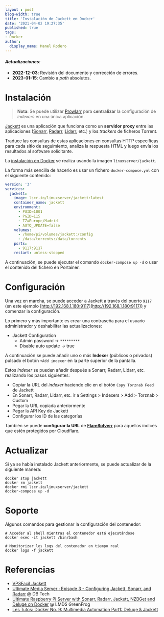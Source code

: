 ```yaml
---
layout : post
blog-width: true
title: 'Instalación de Jackett en Docker'
date: '2021-04-02 19:27:35'
published: true
tags:
- Docker
author:
  display_name: Manel Rodero
---
```


#### _**Actualizaciones**:_

* **2022-12-03**: Revisión del documento y corrección de errores.
* **2023-01-15**: Cambio a _path_ absolutos.

# Instalación

> **Nota**: Se puede utilizar [Prowlarr](instalacion-de-prowlarr-en-docker) para **centralizar** la configuración de _indexers_ en una única aplicación.

[Jackett](https://github.com/Jackett/Jackett) es una aplicación que funciona como un **servidor proxy** entre las aplicaciones ([Sonarr](instalacion-de-sonarr-en-docker), [Radarr](instalacion-de-radarr-en-docker), [Lidarr](instalacion-de-lidarr-en-docker), etc.) y los _trackers_ de ficheros Torrent.

Traduce las consultas de estas aplicaciones en consultas HTTP específicas para cada sitio de seguimiento, analiza la respuesta HTML y luego envía los resultados al software solicitante.

La [instalación en Docker](https://hub.docker.com/r/linuxserver/jackett/) se realiza usando la imagen `linuxserver/jackett`.

La forma más sencilla de hacerlo es usar un fichero `docker-compose.yml` con el siguiente contenido:

```yaml
version: '3'
services:
  jackett:
    image: lscr.io/linuxserver/jackett:latest
    container_name: jackett
    environment:
      - PUID=1001
      - PGID=115
      - TZ=Europe/Madrid
      - AUTO_UPDATE=false
    volumes:
      - /home/pi/volumes/jackett:/config
      - /data/torrents:/data/torrents
    ports:
      - 9117:9117
    restart: unless-stopped
```

A continuación, se puede ejecutar el comando `docker-compose up -d` o usar el contenido del fichero en Portainer.

# Configuración

Una vez en marcha, se puede acceder a Jackett a través del puerto `9117` (en este ejemplo [http://192.168.1.180:9117](http://192.168.1.180:9117)) y comenzar la configuración.

Lo primero y más importante es crear una contraseña para el usuario administrador y deshabilitar las actualizaciones:

* Jackett Configuration
  * Admin password &rarr; `*********`
  * Disable auto update &rarr; true

A continuación se puede añadir uno o más **Indexer** (públicos o privados) pulsado el botón `+Add indexer` en la parte superior de la pantalla.

Estos _indexer_ se pueden añadir después a Sonarr, Radarr, Lidarr, etc. realizando los pasos siguientes:

* Copiar la URL del _indexer_ haciendo clic en el botón `Copy Torznab Feed` de Jackett
* En Sonarr, Radarr, Lidarr, etc. ir a Settings > Indexers > Add > Torznab > Custom
* Pegar la URL copiada anteriormente
* Pegar la API Key de Jackett
* Configurar los ID de las categorías

También se puede **configurar la URL** de [**FlareSolverr**](instalacion-de-flaresolverr-en-docker) para aquellos índices que estén protegidos por Cloudflare.

# Actualizar

Si ya se había instalado Jackett anteriormente, se puede actualizar de la siguiente manera:

```
docker stop jackett
docker rm jackett
docker rmi lscr.io/linuxserver/jackett
docker-compose up -d
```

# Soporte

Algunos comandos para gestionar la configuración del contenedor:

```
# Acceder al shell mientras el contenedor está ejecutándose
docker exec -it jackett /bin/bash

# Monitorizar los logs del contenedor en tiempo real
docker logs -f jackett
```

# Referencias

* [VPSFacil Jackett](https://vpsfacil.es/jackett/)
* [Ultimate Media Server : Episode 3 - Configuring Jackett, Sonarr, and Radarr](https://youtu.be/uvc4TnhVecA) @ DB Tech
* [Ultimate Raspberry Pi Server with Sonarr, Radarr, Jackett, NZBGet and Deluge on Docker](https://www.youtube.com/watch?v=oLxsSQIqOMw) @ 
LMDS GreenFrog
* [Les Tutos: Docker No. 9: Multimedia Automation Part1: Deluge & Jackett](https://www.youtube.com/watch?v=Zrz5yJ1Ytv4)
